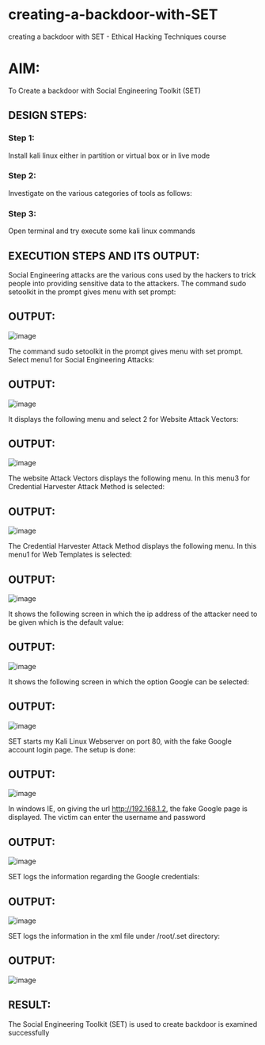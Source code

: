 # creating-a-backdoor-with-SET
creating a backdoor with SET - Ethical Hacking Techniques course

# AIM:
To Create a backdoor with Social Engineering Toolkit (SET)

## DESIGN STEPS:

### Step 1:

Install kali linux either in partition or virtual box or in live mode


### Step 2:

Investigate on the various categories of tools as follows:

### Step 3:

Open terminal and try execute some kali linux commands

## EXECUTION STEPS AND ITS OUTPUT:
Social Engineering attacks are the various cons used by the hackers to trick people into providing sensitive data to the attackers. 
The command sudo setoolkit in the prompt gives menu with set prompt:

## OUTPUT:

![image](https://github.com/JivanKarthick/creating-a-backdoor-with-SET/assets/121165867/ebc4047d-00f2-414c-9f12-53cf84247a19)


The command sudo setoolkit in the prompt gives menu with set prompt. Select menu1 for Social Engineering Attacks:

## OUTPUT:
![image](https://github.com/JivanKarthick/creating-a-backdoor-with-SET/assets/121165867/8c23253e-fe6c-4c00-96ae-199a86582a29)


It displays the following menu and select 2 for Website Attack Vectors:

## OUTPUT:
![image](https://github.com/JivanKarthick/creating-a-backdoor-with-SET/assets/121165867/018d72f5-5e0d-46b0-a0b5-9aaec7619346)



The website Attack Vectors displays the following menu. In this menu3 for Credential Harvester Attack Method is selected:

## OUTPUT:
![image](https://github.com/JivanKarthick/creating-a-backdoor-with-SET/assets/121165867/81ab6ae5-4c73-4237-955c-d5ebdf1b16ce)


The Credential Harvester Attack Method displays the following menu. In this menu1 for Web Templates is selected:

## OUTPUT:
![image](https://github.com/JivanKarthick/creating-a-backdoor-with-SET/assets/121165867/97d7f795-3f4a-406a-8c6c-2674b3da4a66)


It shows the following screen in which the ip address of the attacker need to be given which is the default value:

## OUTPUT:
![image](https://github.com/JivanKarthick/creating-a-backdoor-with-SET/assets/121165867/4d224c3d-e281-4d1c-b185-06a5f4bfcaab)


It shows the following screen in which the option Google can be selected:

## OUTPUT:
![image](https://github.com/JivanKarthick/creating-a-backdoor-with-SET/assets/121165867/e46e8fbe-d42d-44ad-b56c-bd3f8899fe9a)


SET starts my Kali Linux Webserver on port 80, with the fake Google account login page. The setup is done:

## OUTPUT:
![image](https://github.com/JivanKarthick/creating-a-backdoor-with-SET/assets/121165867/a68e0503-e85e-47ea-9b86-0fdd0e7d088d)


In windows IE, on giving the url http://192.168.1.2, the fake Google page is displayed. The victim can enter the username and password

## OUTPUT:
![image](https://github.com/JivanKarthick/creating-a-backdoor-with-SET/assets/121165867/0945fec4-5f81-420e-bd96-218a5dfaef9e)


SET logs the information regarding the Google credentials:

## OUTPUT:
![image](https://github.com/JivanKarthick/creating-a-backdoor-with-SET/assets/121165867/e4551573-bf7d-4e2c-aee3-41ea3cf92f21)


SET logs the information in the xml file under /root/.set directory:

## OUTPUT:
![image](https://github.com/JivanKarthick/creating-a-backdoor-with-SET/assets/121165867/93a64d89-6d55-4f56-bc9c-678916843279)


## RESULT:
The Social Engineering Toolkit (SET) is used to create backdoor is  examined successfully
